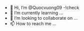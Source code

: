 - 👋 Hi, I’m @Quocvuong09
-!check
- 🌱 I’m currently learning ...
- 💞️ I’m looking to collaborate on ...
- 📫 How to reach me ...

<!---
Quocvuong09/Quocvuong09 is a ✨ special ✨ repository because its `README.md` (this file) appears on your GitHub profile.
You can click the Preview link to take a look at your changes.
--->
